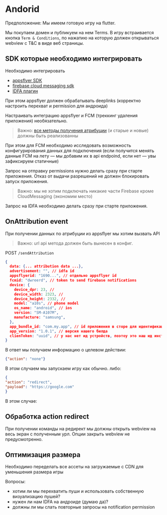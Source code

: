 # Andorid
Предположение: Мы имеем готовую игру на flutter.

Мы покупаем домен и публикуем на нем Terms.
В игру встраивается кнопка `Term & Conditions`, по нажатию на которую должен открываться webview с T&C в виде веб страницы.
## SDK которые необходимо интегрировать
Необходимо интегрировать
- [appsflyer SDK](https://pub.dev/packages/appsflyer_sdk)
- [firebase cloud messaging sdk](https://pub.dev/packages/firebase_messaging)
- [IDFA плагин](https://pub.dev/packages/app_tracking_transparency)

При этом appsflyer должен обрабатывать deeplinks (корректно настроить перехват и permission для андроида)

Настраивать интеграцию appsflyer и FCM (треккинг удаления приложения) необязательно.

> Важно: [все методы получения атрибуции](https://github.com/AppsFlyerSDK/appsflyer-flutter-plugin/blob/master/doc/Guides.md) (и старые и новые) должны быть реализованны

При этом для FCM необходимо исследовать возможность конфигурирования данных для подключения (если получится менять данные FCM на лету — мы добавим их в api endpoind, если нет — увы зафиксируем статичные)

Запрос на отправку permissions нужно делать сразу при старте приложения. Отказ от выдачи разрешений не должен блокировать запуск приложения.

> Важно: мы не хотим подключать никакие части Firebase кроме CloudMessaging (экономим место)

Запрос на IDFA необходимо делать сразу при старте приложения.

## OnAttribution event
При получении данных по атрибуции из appsflyer мы хотим вызвать API

> Важно: url api метода должен быть вынесен в конфиг.

POST `/sendAttribution`
```json
{
  data: {... attribution data ...},
  advertisement: "", // idfa id
  appsflyerid: "1690...", // отдельно appsflyer id
  fcmid: "dwreerd", // token to send firebase notifications
  device: {
    device_dpr: 23, //
    device_width: 2323, //
    device_height: 2332, //
    model: "a10s", // phone model
    os_name: "android", // ios
    version: "SM-A107M",
    manufacture: "samsung",
  },
  app_bundle_id: "com.my.app", // id приложения в сторе для идентификации приложения
  app_version: "1.0.1", // версия нашего билда
  clienToken: "uuid", // у нас нет ид устройств, поэтоу это наш ид инсталяции, просто uuid сохраненный в appdata, чтобы он не менялся при перезапуске
}
```

В ответ мы получаем информацию о целевом действии:
```json
{"action": "none"}
```
В этом случаем мы запускаем игру как обычно.
либо:
```json
{
"action": "redirect",
"payload": "https://google.com"
}
```
В этом случае:
## Обработка action redirect
При получении команды на редирект мы должны открыть webview на весь экран с полученным урл. Опции закрыть webview не предусмотренно.

## Оптимизация размера
Необходимо переделать все ассеты на загружаемые с CDN для уменьшения размера игры


Вопросы: 
- хотим ли мы перехватить пуши и использовать собственную визуализацию пушей?
- нужен ли нам IDFA на андроиде (думаю да)?
- должны ли мы слать повторные запросы на notification permission
